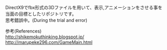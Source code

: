 ﻿DirectX9でfbx形式の3Dファイルを用いて、表示,アニメーションをさせる事を当面の目標としたリポジトリです。  
思考錯誤中。(During the trial and error)  
  
参考(References)  
http://shikemokuthinking.blogspot.jp/  
http://marupeke296.com/GameMain.html  




